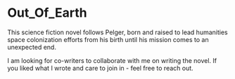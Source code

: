 # Out_Of_Earth

This science fiction novel follows Pelger, born and raised to lead humanities space colonization efforts from his birth until his mission comes to an unexpected end.

I am looking for co-writers to collaborate with me on writing the novel. If you liked what I wrote and care to join in - feel free to reach out. 
